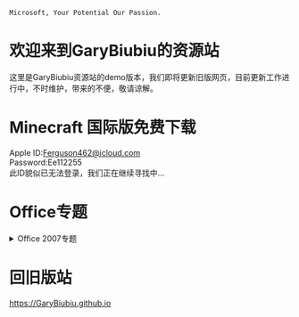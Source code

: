 `Microsoft, Your Potential Our Passion.`
# 欢迎来到GaryBiubiu的资源站

这里是GaryBiubiu资源站的demo版本，我们即将更新旧版网页，目前更新工作进行中，不时维护，带来的不便，敬请谅解。

# Minecraft 国际版免费下载
Apple ID:Ferguson462@icloud.com  
Password:Ee112255  
此ID貌似已无法登录，我们正在继续寻找中...

# Office专题
<details>
<summary>Office 2007专题</summary>
Professional 下载     
https://pan.baidu.com/s/1Idj-WJiQewWKYSqHqvnksg&shfl=sharepset
</details>


# 回旧版站
https://GaryBiubiu.github.io
